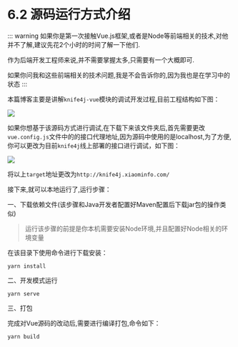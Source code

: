 # 6.2 源码运行方式介绍
::: warning
如果你是第一次接触Vue.js框架,或者是Node等前端相关的技术,对他并不了解,建议先花2个小时的时间了解一下他们.

作为后端开发工程师来说,并不需要掌握太多,只需要有一个大概即可.

如果你问我和这些前端相关的技术问题,我是不会告诉你的,因为我也是在学习中的状态
:::


本篇博客主要是讲解`knife4j-vue`模块的调试开发过程,目前工程结构如下图：

![](/knife4j/images/knife4j/construct.png)

如果你想基于该源码方式进行调试,在下载下来该文件夹后,首先需要更改`vue.config.js`文件中的的接口代理地址,因为源码中使用的是localhost,为了方便,你可以更改为目前`knife4j`线上部署的接口进行调试，如下图：

![](/knife4j/images/knife4j/proxy-url.png)


将以上`target`地址更改为`http://knife4j.xiaominfo.com/`

接下来,就可以本地运行了,运行步骤：

一、下载依赖文件(该步骤和Java开发者配置好Maven配置后下载jar包的操作类似)
> 运行该步骤的前提是你本机需要安装Node环境,并且配置好Node相关的环境变量

在该目录下使用命令进行下载安装：

```shell
yarn install
```

二、开发模式运行

```shell
yarn serve
```

三、打包

完成对Vue源码的改动后,需要进行编译打包,命令如下：

```shell
yarn build
```

 
 
 